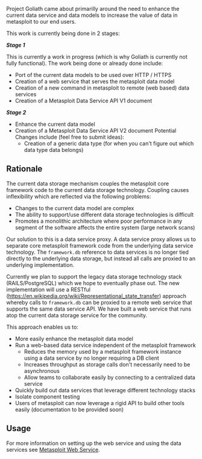 Project Goliath came about primarilly around the need to enhance the current data service and data models to increase the value of data in metasploit to our end users.

This work is currently being done in 2 stages:

**_Stage 1_**

This is currently a work in progress (which is why Goliath is currently not fully functional).
The work being done or already done include:
* Port of the current data models to be used over HTTP / HTTPS
* Creation of a web service that serves the metasploit data model
* Creation of a new command in metasploit to remote (web based) data services
* Creation of a Metasploit Data Service API V1 document

**_Stage 2_**
* Enhance the current data model
* Creation of a Metasploit Data Service API V2 document
  Potential Changes include (feel free to submit ideas):
  * Creation of a generic data type (for when you can't figure out which data type data belongs)


## Rationale

The current data storage mechanism couples the metasploit core framework code to the current data storage technology. Coupling causes inflexibility which are reflected via the following problems:
* Changes to the current data model are complex
* The ability to support/use different data storage technologies is difficult
* Promotes a monolithic architecture where poor performance in any segment of the software affects the entire system (large network scans)

Our solution to this is a data service proxy.  A data service proxy allows us to separate core metasploit framework code from the underlying data service technology.  The `framework.db` reference to data services is no longer tied directly to the underlying data storage, but instead all calls are proxied to an underlying implementation.

Currently we plan to support the legacy data storage technology stack (RAILS/PostgreSQL) which we hope to eventually phase out.  The new implementation will use a RESTful (https://en.wikipedia.org/wiki/Representational_state_transfer) approach whereby calls to `framework.db` can be proxied to a remote web service that supports the same data service API.  We have built a web service that runs atop the current data storage service for the community.

This approach enables us to:
* More easily enhance the metasploit data model 
* Run a web-based data service independent of the metasploit framework
    * Reduces the memory used by a metasploit framework instance using a data service by no longer requiring a DB client
    *  Increases throughput as storage calls don't necessarily need to be asynchronous
    *  Allow teams to collaborate easily by connecting to a centralized data service
* Quickly build out data services that leverage different technology stacks
* Isolate component testing
* Users of metasploit can now leverage a rigid API to build other tools easily (documentation to be provided soon)

## Usage

For more information on setting up the web service and using the data services see [Metasploit Web Service](https://github.com/rapid7/metasploit-framework/wiki/Metasploit-Web-Service).